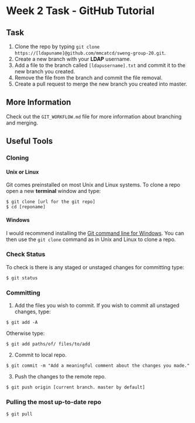 # Week 2 Task - GitHub Tutorial

## Task

1. Clone the repo by typing `git clone https://[ldapuname]@github.com/mmcatcd/sweng-group-20.git`.
1. Create a new branch with your **LDAP** username.
2. Add a file to the branch called `[ldapusername].txt` and commit it to the new branch you created.
3. Remove the file from the branch and commit the file removal.
4. Create a pull request to merge the new branch you created into master.

## More Information

Check out the `GIT_WORKFLOW.md` file for more information about branching and merging.

## Useful Tools

### Cloning

#### Unix or Linux

Git comes preinstalled on most Unix and Linux systems. To clone a repo open a new **terminal** window and type:

```
$ git clone [url for the git repo]
$ cd [reponame]
```

#### Windows

I would recommend installing the [Git command line for Windows](https://git-scm.com/download/win). You can then use the `git clone` command as in Unix and Linux to clone a repo.

### Check Status

To check is there is any staged or unstaged changes for committing type:

```
$ git status
```

### Committing

1. Add the files you wish to commit. If you wish to commit all unstaged changes, type:

```
$ git add -A
```

Otherwise type:

```
$ git add paths/of/ files/to/add
```

2. Commit to local repo.

```
$ git commit -m "Add a meaningful comment about the changes you made."
```

3. Push the changes to the remote repo.

```
$ git push origin [current branch. master by default]
```

### Pulling the most up-to-date repo

```
$ git pull
```